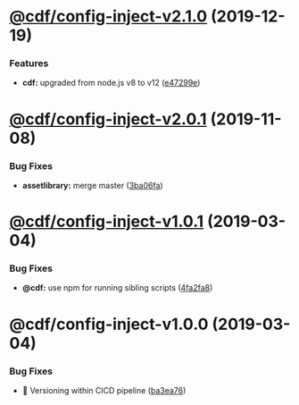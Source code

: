 # [@cdf/config-inject-v2.1.0](https://git-codecommit.us-west-2.amazonaws.com/v1/repos/cdf-core/compare/@cdf/config-inject-v2.0.1...@cdf/config-inject-v2.1.0) (2019-12-19)


### Features

* **cdf:** upgraded from node.js v8 to v12 ([e47299e](https://git-codecommit.us-west-2.amazonaws.com/v1/repos/cdf-core/commit/e47299ee399acf6554a0845048c4fed99251c2b1))

# [@cdf/config-inject-v2.0.1](https://git-codecommit.us-west-2.amazonaws.com/v1/repos/cdf-core/compare/@cdf/config-inject-v2.0.0...@cdf/config-inject-v2.0.1) (2019-11-08)


### Bug Fixes

* **assetlibrary:** merge master ([3ba06fa](https://git-codecommit.us-west-2.amazonaws.com/v1/repos/cdf-core/commit/3ba06fa9fc5b264ceaed0f97ccf45fab97d57a08))

# [@cdf/config-inject-v1.0.1](https://git-codecommit.us-west-2.amazonaws.com/v1/repos/cdf-core/compare/@cdf/config-inject-v1.0.0...@cdf/config-inject-v1.0.1) (2019-03-04)


### Bug Fixes

* **@cdf:** use npm for running sibling scripts ([4fa2fa8](https://git-codecommit.us-west-2.amazonaws.com/v1/repos/cdf-core/commit/4fa2fa8))

# @cdf/config-inject-v1.0.0 (2019-03-04)


### Bug Fixes

* 🐛 Versioning within CICD pipeline ([ba3ea76](https://git-codecommit.us-west-2.amazonaws.com/v1/repos/cdf-core/commit/ba3ea76))
